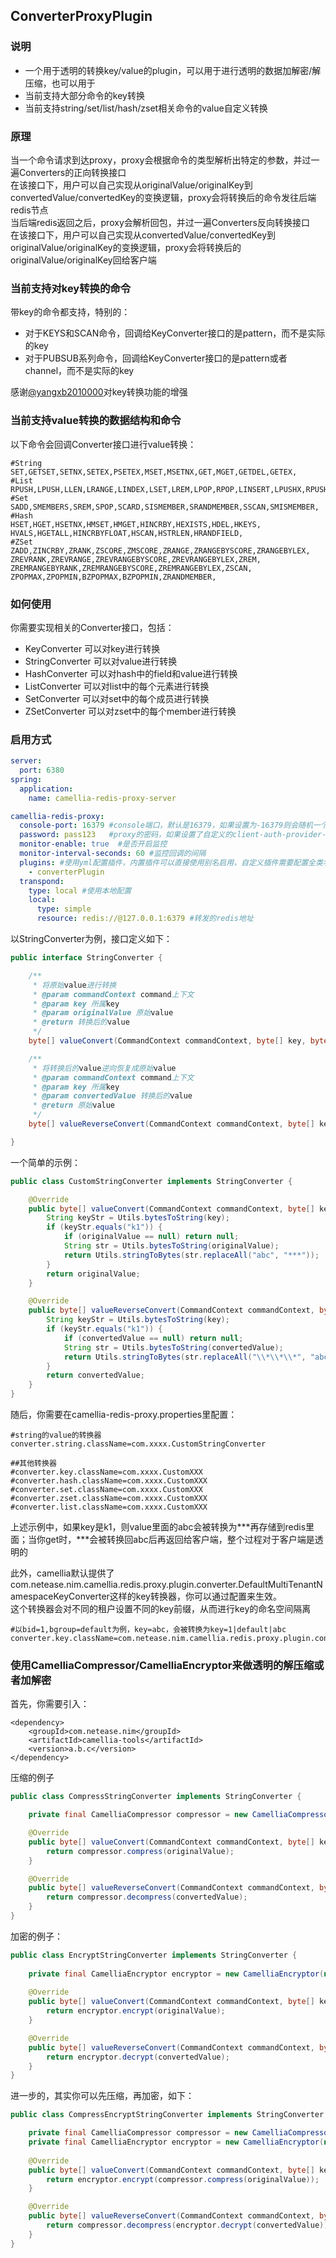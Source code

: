 
## ConverterProxyPlugin

### 说明
* 一个用于透明的转换key/value的plugin，可以用于进行透明的数据加解密/解压缩，也可以用于
* 当前支持大部分命令的key转换
* 当前支持string/set/list/hash/zset相关命令的value自定义转换

### 原理
当一个命令请求到达proxy，proxy会根据命令的类型解析出特定的参数，并过一遍Converters的正向转换接口  
在该接口下，用户可以自己实现从originalValue/originalKey到convertedValue/convertedKey的变换逻辑，proxy会将转换后的命令发往后端redis节点    
当后端redis返回之后，proxy会解析回包，并过一遍Converters反向转换接口   
在该接口下，用户可以自己实现从convertedValue/convertedKey到originalValue/originalKey的变换逻辑，proxy会将转换后的originalValue/originalKey回给客户端

### 当前支持对key转换的命令
带key的命令都支持，特别的：
* 对于KEYS和SCAN命令，回调给KeyConverter接口的是pattern，而不是实际的key
* 对于PUBSUB系列命令，回调给KeyConverter接口的是pattern或者channel，而不是实际的key

感谢[@yangxb2010000](https://github.com/yangxb2010000)对key转换功能的增强

### 当前支持value转换的数据结构和命令
以下命令会回调Converter接口进行value转换：
```
#String
SET,GETSET,SETNX,SETEX,PSETEX,MSET,MSETNX,GET,MGET,GETDEL,GETEX,
#List
RPUSH,LPUSH,LLEN,LRANGE,LINDEX,LSET,LREM,LPOP,RPOP,LINSERT,LPUSHX,RPUSHX,LPOS,BRPOP,BLPOP,
#Set
SADD,SMEMBERS,SREM,SPOP,SCARD,SISMEMBER,SRANDMEMBER,SSCAN,SMISMEMBER,
#Hash
HSET,HGET,HSETNX,HMSET,HMGET,HINCRBY,HEXISTS,HDEL,HKEYS,
HVALS,HGETALL,HINCRBYFLOAT,HSCAN,HSTRLEN,HRANDFIELD,
#ZSet
ZADD,ZINCRBY,ZRANK,ZSCORE,ZMSCORE,ZRANGE,ZRANGEBYSCORE,ZRANGEBYLEX,
ZREVRANK,ZREVRANGE,ZREVRANGEBYSCORE,ZREVRANGEBYLEX,ZREM,
ZREMRANGEBYRANK,ZREMRANGEBYSCORE,ZREMRANGEBYLEX,ZSCAN,
ZPOPMAX,ZPOPMIN,BZPOPMAX,BZPOPMIN,ZRANDMEMBER,
```
### 如何使用
你需要实现相关的Converter接口，包括：
* KeyConverter 可以对key进行转换
* StringConverter 可以对value进行转换
* HashConverter 可以对hash中的field和value进行转换
* ListConverter 可以对list中的每个元素进行转换
* SetConverter 可以对set中的每个成员进行转换
* ZSetConverter 可以对zset中的每个member进行转换

### 启用方式
```yaml
server:
  port: 6380
spring:
  application:
    name: camellia-redis-proxy-server

camellia-redis-proxy:
  console-port: 16379 #console端口，默认是16379，如果设置为-16379则会随机一个可用端口，如果设置为0，则不启动console
  password: pass123   #proxy的密码，如果设置了自定义的client-auth-provider-class-name，则密码参数无效
  monitor-enable: true  #是否开启监控
  monitor-interval-seconds: 60 #监控回调的间隔
  plugins: #使用yml配置插件，内置插件可以直接使用别名启用，自定义插件需要配置全类名
    - converterPlugin
  transpond:
    type: local #使用本地配置
    local:
      type: simple
      resource: redis://@127.0.0.1:6379 #转发的redis地址
```

以StringConverter为例，接口定义如下：
```java
public interface StringConverter {

    /**
     * 将原始value进行转换
     * @param commandContext command上下文
     * @param key 所属key
     * @param originalValue 原始value
     * @return 转换后的value
     */
    byte[] valueConvert(CommandContext commandContext, byte[] key, byte[] originalValue);

    /**
     * 将转换后的value逆向恢复成原始value
     * @param commandContext command上下文
     * @param key 所属key
     * @param convertedValue 转换后的value
     * @return 原始value
     */
    byte[] valueReverseConvert(CommandContext commandContext, byte[] key, byte[] convertedValue);

}
```

一个简单的示例：
```java
public class CustomStringConverter implements StringConverter {

    @Override
    public byte[] valueConvert(CommandContext commandContext, byte[] key, byte[] originalValue) {
        String keyStr = Utils.bytesToString(key);
        if (keyStr.equals("k1")) {
            if (originalValue == null) return null;
            String str = Utils.bytesToString(originalValue);
            return Utils.stringToBytes(str.replaceAll("abc", "***"));
        }
        return originalValue;
    }

    @Override
    public byte[] valueReverseConvert(CommandContext commandContext, byte[] key, byte[] convertedValue) {
        String keyStr = Utils.bytesToString(key);
        if (keyStr.equals("k1")) {
            if (convertedValue == null) return null;
            String str = Utils.bytesToString(convertedValue);
            return Utils.stringToBytes(str.replaceAll("\\*\\*\\*", "abc"));
        }
        return convertedValue;
    }
}

```

随后，你需要在camellia-redis-proxy.properties里配置：
```
#string的value的转换器
converter.string.className=com.xxxx.CustomStringConverter

##其他转换器
#converter.key.className=com.xxxx.CustomXXX
#converter.hash.className=com.xxxx.CustomXXX
#converter.set.className=com.xxxx.CustomXXX
#converter.zset.className=com.xxxx.CustomXXX
#converter.list.className=com.xxxx.CustomXXX
```

上述示例中，如果key是k1，则value里面的abc会被转换为***再存储到redis里面；当你get时，***会被转换回abc后再返回给客户端，整个过程对于客户端是透明的

此外，camellia默认提供了com.netease.nim.camellia.redis.proxy.plugin.converter.DefaultMultiTenantNamespaceKeyConverter这样的key转换器，你可以通过配置来生效。  
这个转换器会对不同的租户设置不同的key前缀，从而进行key的命名空间隔离  
```
#以bid=1,bgroup=default为例，key=abc，会被转换为key=1|default|abc
converter.key.className=com.netease.nim.camellia.redis.proxy.plugin.converter.DefaultMultiTenantNamespaceKeyConverter
```

### 使用CamelliaCompressor/CamelliaEncryptor来做透明的解压缩或者加解密
首先，你需要引入：
```
<dependency>
    <groupId>com.netease.nim</groupId>
    <artifactId>camellia-tools</artifactId>
    <version>a.b.c</version>
</dependency>
```

压缩的例子
```java
public class CompressStringConverter implements StringConverter {

    private final CamelliaCompressor compressor = new CamelliaCompressor();

    @Override
    public byte[] valueConvert(CommandContext commandContext, byte[] key, byte[] originalValue) {
        return compressor.compress(originalValue);
    }

    @Override
    public byte[] valueReverseConvert(CommandContext commandContext, byte[] key, byte[] convertedValue) {
        return compressor.decompress(convertedValue);
    }
}
```

加密的例子：
```java
public class EncryptStringConverter implements StringConverter {
    
    private final CamelliaEncryptor encryptor = new CamelliaEncryptor(new CamelliaEncryptAesConfig("abc"));
    
    @Override
    public byte[] valueConvert(CommandContext commandContext, byte[] key, byte[] originalValue) {
        return encryptor.encrypt(originalValue);
    }

    @Override
    public byte[] valueReverseConvert(CommandContext commandContext, byte[] key, byte[] convertedValue) {
        return encryptor.decrypt(convertedValue);
    }
}
```

进一步的，其实你可以先压缩，再加密，如下：
```java
public class CompressEncryptStringConverter implements StringConverter {

    private final CamelliaCompressor compressor = new CamelliaCompressor();
    private final CamelliaEncryptor encryptor = new CamelliaEncryptor(new CamelliaEncryptAesConfig("abc"));
    
    @Override
    public byte[] valueConvert(CommandContext commandContext, byte[] key, byte[] originalValue) {
        return encryptor.encrypt(compressor.compress(originalValue));
    }

    @Override
    public byte[] valueReverseConvert(CommandContext commandContext, byte[] key, byte[] convertedValue) {
        return compressor.decompress(encryptor.decrypt(convertedValue));
    }
}
```

